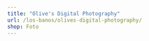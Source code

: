 ```yaml
---
title: "Olive's Digital Photography"
url: /los-banos/olives-digital-photography/
shop: Foto
---
```

